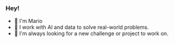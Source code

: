### Hey!

- 👋 I'm Mario
- 👀 I work with AI and data to solve real-world problems.
- 🌱 I'm always looking for a new challenge or project to work on.
